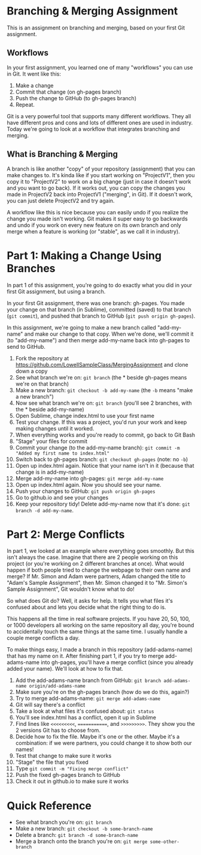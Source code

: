 Branching & Merging Assignment
==============================

This is an assignment on branching and merging, based on your first Git assignment. 

Workflows
---------
In your first assignment, you learned one of many "workflows" you can use in Git. It went like this:

1. Make a change
2. Commit that change (on gh-pages branch)
3. Push the change to GitHub (to gh-pages branch)
4. Repeat.

Git is a very powerful tool that supports many different workflows. They all have different pros and cons and lots of different ones are used in industry. Today we're going to look at a workflow that integrates branching and merging.

What is Branching & Merging
----------------

A branch is like another "copy" of your repository (assignment) that you can make changes to. It's kinda like if you start working on "ProjectV1", then you copy it to "ProjectV2" to work on a big change (just in case it doesn't work and you want to go back). If it works out, you can copy the changes you made in ProjectV2 back into ProjectV1 ("merging", in Git). If it doesn't work, you can just delete ProjectV2 and try again.

A workflow like this is nice because you can easily undo if you realize the change you made isn't working. Git makes it super easy to go backwards and undo if you work on every new feature on its own branch and only merge when a feature is working (or "stable", as we call it in industry).

Part 1: Making a Change Using Branches
===================
In part 1 of this assignment, you're going to do exactly what you did in your first Git assignment, but using a branch.

In your first Git assignment, there was one branch: gh-pages. You made your change on that branch (in Sublime), committed (saved) to that branch (`git commit`), and pushed that branch to GitHub (`git push origin gh-pages`).

In this assignment, we're going to make a new branch called "add-my-name" and make our change to that copy. When we're done, we'll commit it (to "add-my-name") and then merge add-my-name back into gh-pages to send to GitHub.

1. Fork the repository at https://github.com/LowellSampleClass/MergingAssignment and clone down a copy
2. See what branch we're on: `git branch` (the * beside gh-pages means we're on that branch)
3. Make a new branch: `git checkout -b add-my-name` (the `-b` means "make a new branch")
4. Now see what branch we're on: `git branch` (you'll see 2 branches, with the * beside add-my-name)
5. Open Sublime, change index.html to use your first name
6. Test your change. If this was a project, you'd run your work and keep making changes until it worked.
7. When everything works and you're ready to commit, go back to Git Bash
8. "Stage" your files for commit
9. Commit your change (to the add-my-name branch): `git commit -m "Added my first name to index.html"`
10. Switch back to gh-pages branch: `git checkout gh-pages` (note: no `-b`)
11. Open up index.html again. Notice that your name isn't in it (because that change is in add-my-name)
12. Merge add-my-name into gh-pages: `git merge add-my-name`
13. Open up index.html again. Now you should see your name.
14. Push your changes to GitHub: `git push origin gh-pages`
15. Go to github.io and see your changes
16. Keep your repository tidy! Delete add-my-name now that it's done: `git branch -d add-my-name`.

Part 2: Merge Conflicts 
===================

In part 1, we looked at an example where everything goes smoothly. But this isn't always the case. Imagine that there are 2 people working on this project (or you're working on 2 different branches at once). What would happen if both people tried to change the webpage to their own name and merge? If Mr. Simon and Adam were partners, Adam changed the title to "Adam's Sample Assignment", then Mr. Simon changed it to "Mr. Simon's Sample Assignment", Git wouldn't know what to do!

So what does Git do? Well, it asks for help. It tells you what files it's confused about and lets you decide what the right thing to do is.

This happens all the time in real software projects. If you have 20, 50, 100, or 1000 developers all working on the same repository all day, you're bound to accidentally touch the same things at the same time. I usually handle a couple merge conflicts a day.

To make things easy, I made a branch in this repository (add-adams-name) that has my name on it. After finishing part 1, if you try to merge add-adams-name into gh-pages, you'll have a merge conflict (since you already added your name). We'll look at how to fix that.

1. Add the add-adams-name branch from GitHub: `git branch add-adams-name origin/add-adams-name`
2. Make sure you're on the gh-pages branch (how do we do this, again?)
3. Try to merge add-adams-name: `git merge add-adams-name`
4. Git will say there's a conflict
5. Take a look at what files it's confused about: `git status`
6. You'll see index.html has a conflict, open it up in Sublime
7. Find lines like `<<<<<<<<<`, `===========`, and `>>>>>>>>>`. They show you the 2 versions Git has to choose from.
8. Decide how to fix the file. Maybe it's one or the other. Maybe it's a combination: if we were partners, you could change it to show both our names!
9. Test that change to make sure it works
10. "Stage" the file that you fixed
11. Type `git commit -m "Fixing merge conflict"`
12. Push the fixed gh-pages branch to GitHub
13. Check it out in github.io to make sure it works

Quick Reference
============

* See what branch you're on: `git branch`
* Make a new branch: `git checkout -b some-branch-name`
* Delete a branch: `git branch -d some-branch-name`
* Merge a branch onto the branch you're on: `git merge some-other-branch`
